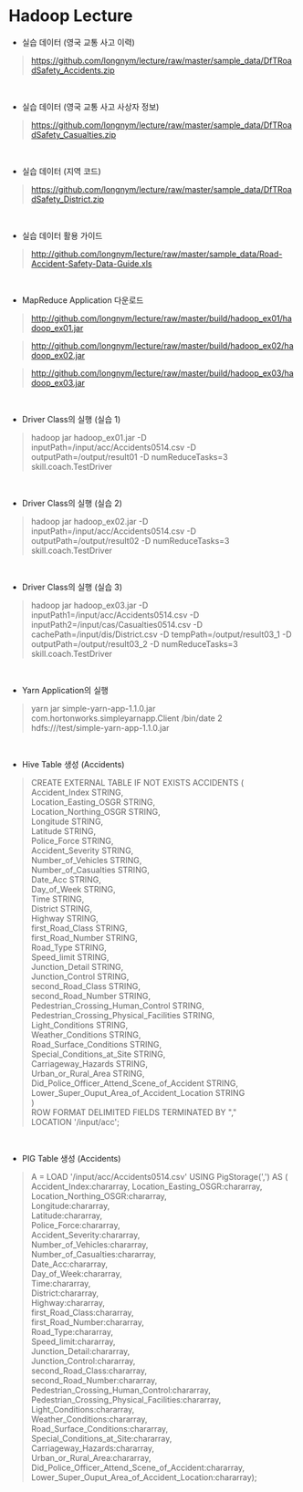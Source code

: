 Hadoop Lecture
==================

- 실습 데이터 (영국 교통 사고 이력)

> https://github.com/longnym/lecture/raw/master/sample_data/DfTRoadSafety_Accidents.zip

<br>

- 실습 데이터 (영국 교통 사고 사상자 정보)

> https://github.com/longnym/lecture/raw/master/sample_data/DfTRoadSafety_Casualties.zip

<br>

- 실습 데이터 (지역 코드)

> https://github.com/longnym/lecture/raw/master/sample_data/DfTRoadSafety_District.zip

<br>

- 실습 데이터 활용 가이드

> http://github.com/longnym/lecture/raw/master/sample_data/Road-Accident-Safety-Data-Guide.xls

<br>

- MapReduce Application 다운로드

> http://github.com/longnym/lecture/raw/master/build/hadoop_ex01/hadoop_ex01.jar

> http://github.com/longnym/lecture/raw/master/build/hadoop_ex02/hadoop_ex02.jar

> http://github.com/longnym/lecture/raw/master/build/hadoop_ex03/hadoop_ex03.jar

<br>

- Driver Class의 실행 (실습 1)

>hadoop jar hadoop_ex01.jar -D inputPath=/input/acc/Accidents0514.csv -D outputPath=/output/result01 -D numReduceTasks=3 skill.coach.TestDriver

<br>

- Driver Class의 실행 (실습 2)

>hadoop jar hadoop_ex02.jar -D inputPath=/input/acc/Accidents0514.csv -D outputPath=/output/result02 -D numReduceTasks=3 skill.coach.TestDriver

<br>

- Driver Class의 실행 (실습 3)

>hadoop jar hadoop_ex03.jar -D inputPath1=/input/acc/Accidents0514.csv -D inputPath2=/input/cas/Casualties0514.csv -D cachePath=/input/dis/District.csv -D tempPath=/output/result03_1 -D outputPath=/output/result03_2 -D numReduceTasks=3 skill.coach.TestDriver

<br>

- Yarn Application의 실행

>yarn jar simple-yarn-app-1.1.0.jar com.hortonworks.simpleyarnapp.Client /bin/date 2 hdfs:///test/simple-yarn-app-1.1.0.jar

<br>

- Hive Table 생성 (Accidents)

>CREATE EXTERNAL TABLE IF NOT EXISTS ACCIDENTS (
<br>Accident_Index           STRING,
<br>Location_Easting_OSGR    STRING,
<br>Location_Northing_OSGR   STRING,
<br>Longitude                STRING,
<br>Latitude                 STRING,
<br>Police_Force             STRING,
<br>Accident_Severity        STRING,
<br>Number_of_Vehicles       STRING,
<br>Number_of_Casualties     STRING,
<br>Date_Acc                 STRING,
<br>Day_of_Week              STRING,
<br>Time                     STRING,
<br>District                 STRING,
<br>Highway                  STRING,
<br>first_Road_Class           STRING,
<br>first_Road_Number          STRING,
<br>Road_Type                STRING,
<br>Speed_limit              STRING,
<br>Junction_Detail          STRING,
<br>Junction_Control         STRING,
<br>second_Road_Class           STRING,
<br>second_Road_Number          STRING,
<br>Pedestrian_Crossing_Human_Control            STRING,
<br>Pedestrian_Crossing_Physical_Facilities      STRING,
<br>Light_Conditions                             STRING,
<br>Weather_Conditions                           STRING,
<br>Road_Surface_Conditions                      STRING,
<br>Special_Conditions_at_Site                   STRING,
<br>Carriageway_Hazards                          STRING,
<br>Urban_or_Rural_Area                          STRING,
<br>Did_Police_Officer_Attend_Scene_of_Accident  STRING,
<br>Lower_Super_Ouput_Area_of_Accident_Location  STRING
<br>)
<br>ROW FORMAT DELIMITED FIELDS TERMINATED BY ","
<br>LOCATION '/input/acc';

<br>

- PIG Table 생성 (Accidents)

>A = LOAD '/input/acc/Accidents0514.csv' USING PigStorage(',') AS (
<br>Accident_Index:chararray, Location_Easting_OSGR:chararray, Location_Northing_OSGR:chararray, 
<br>Longitude:chararray, 
<br>Latitude:chararray, 
<br>Police_Force:chararray, 
<br>Accident_Severity:chararray, 
<br>Number_of_Vehicles:chararray, 
<br>Number_of_Casualties:chararray, 
<br>Date_Acc:chararray, 
<br>Day_of_Week:chararray, 
<br>Time:chararray, 
<br>District:chararray, 
<br>Highway:chararray, 
<br>first_Road_Class:chararray, 
<br>first_Road_Number:chararray, 
<br>Road_Type:chararray, 
<br>Speed_limit:chararray, 
<br>Junction_Detail:chararray, 
<br>Junction_Control:chararray, 
<br>second_Road_Class:chararray, 
<br>second_Road_Number:chararray, 
<br>Pedestrian_Crossing_Human_Control:chararray, 
<br>Pedestrian_Crossing_Physical_Facilities:chararray, 
<br>Light_Conditions:chararray, 
<br>Weather_Conditions:chararray, 
<br>Road_Surface_Conditions:chararray, 
<br>Special_Conditions_at_Site:chararray, 
<br>Carriageway_Hazards:chararray, 
<br>Urban_or_Rural_Area:chararray, 
<br>Did_Police_Officer_Attend_Scene_of_Accident:chararray, 
<br>Lower_Super_Ouput_Area_of_Accident_Location:chararray);
